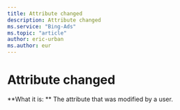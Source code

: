 ```yaml
---
title: Attribute changed
description: Attribute changed
ms.service: "Bing-Ads"
ms.topic: "article"
author: eric-urban
ms.author: eur
---
```


# Attribute changed

**What it is: **    The attribute that was modified by a user.


